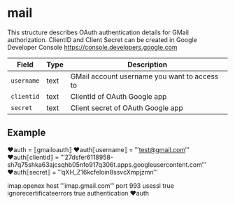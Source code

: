 # mail
This structure describes OAuth authentication details for GMail authorization. 
ClientID and Client Secret can be created in Google Developer Console https://console.developers.google.com  

| Field | Type| Description |
| -------- |------ | ---- |
|`username`|text| GMail account username you want to access to |
|`clientid`|text| ClientId of OAuth Google app |
|`secret`|text| Client secret of OAuth Google app |


## Example

♥auth = ⟦gmailoauth⟧
♥auth⟦username⟧ = ‴test@gmail.com‴
♥auth⟦clientid⟧ = ‴27dsfer6118958-sh7q75shka63ajcsqhb05nfo917q306t.apps.googleusercontent.com‴
♥auth⟦secret⟧ = ‴qXH_Z16kcfeloin8ssvcXmpjzmn‴

imap.openex host ‴imap.gmail.com‴ port 993 usessl true ignorecertificateerrors true authentication ♥auth
